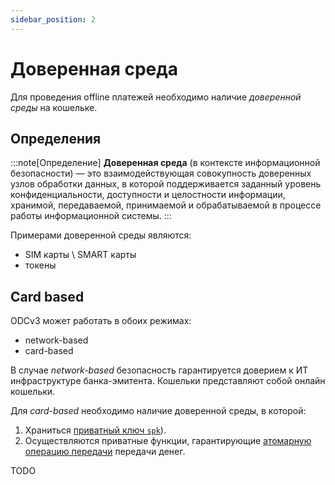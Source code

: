 ```yaml
---
sidebar_position: 2
---
```

# Доверенная среда

Для проведения offline
платежей необходимо наличие
*доверенной среды* 
на кошельке.

## Определения

:::note[Определение]
**Доверенная среда**
(в контексте информационной безопасности) — это взаимодействующая
совокупность доверенных узлов обработки данных, 
в которой поддерживается заданный уровень конфиденциальности, 
доступности и целостности информации, хранимой, передаваемой, 
принимаемой и обрабатываемой в процессе работы информационной системы.
:::

Примерами доверенной среды являются:

* SIM карты \ SMART карты
* токены

## Card based

ODCv3 может работать в обоих режимах:
* network-based
* card-based

В случае *network-based* 
безопасность гарантируется 
доверием 
к ИТ инфраструктуре банка-эмитента.
Кошельки представляют собой онлайн кошельки.

Для *card-based* 
необходимо наличие доверенной среды,
в которой:
1. Храниться [приватный ключ `spk`](keys.md#spk-sok)).
2. Осуществляются приватные функции, гарантирующие [атомарную операцию передачи](../../dc/2-money/index.md#атомарная-операция-передачи) передачи денег.

TODO